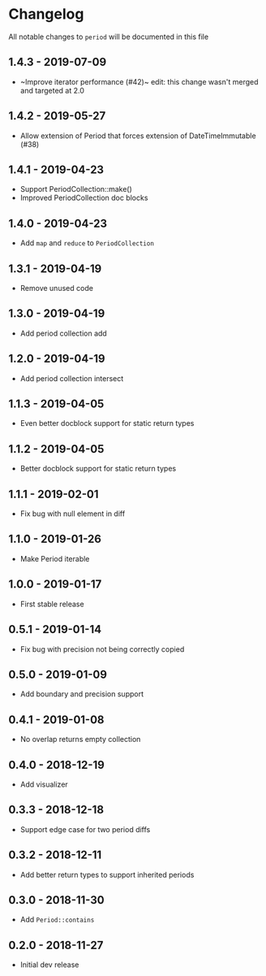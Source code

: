 # Changelog

All notable changes to `period` will be documented in this file

## 1.4.3 - 2019-07-09

- ~Improve iterator performance (#42)~ edit: this change wasn't merged and targeted at 2.0

## 1.4.2 - 2019-05-27

- Allow extension of Period that forces extension of DateTimeImmutable (#38)

## 1.4.1 - 2019-04-23

- Support PeriodCollection::make()
- Improved PeriodCollection doc blocks

## 1.4.0 - 2019-04-23

- Add `map` and `reduce` to `PeriodCollection`

## 1.3.1 - 2019-04-19

- Remove unused code

## 1.3.0 - 2019-04-19

- Add period collection add

## 1.2.0 - 2019-04-19

- Add period collection intersect

## 1.1.3 - 2019-04-05

- Even better docblock support for static return types

## 1.1.2 - 2019-04-05

- Better docblock support for static return types

## 1.1.1 - 2019-02-01

- Fix bug with null element in diff

## 1.1.0 - 2019-01-26

- Make Period iterable

## 1.0.0 - 2019-01-17

- First stable release

## 0.5.1 - 2019-01-14

- Fix bug with precision not being correctly copied

## 0.5.0 - 2019-01-09

- Add boundary and precision support

## 0.4.1 - 2019-01-08

- No overlap returns empty collection

## 0.4.0 - 2018-12-19

- Add visualizer

## 0.3.3 - 2018-12-18

- Support edge case for two period diffs

## 0.3.2 - 2018-12-11

- Add better return types to support inherited periods

## 0.3.0 - 2018-11-30

- Add `Period::contains`

## 0.2.0 - 2018-11-27

- Initial dev release
